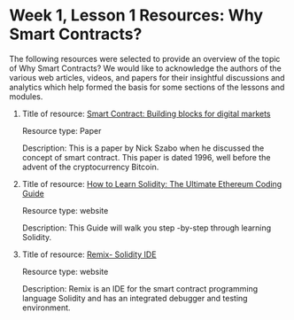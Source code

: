 # Week 1, Lesson 1 Resources: Why Smart Contracts?

The following resources were selected to provide an overview of the topic of Why Smart Contracts? We would like to acknowledge the authors of the various web articles, videos, and papers for their insightful discussions and analytics which help formed the basis for some sections of the lessons and modules.

1. Title of resource: [Smart Contract: Building blocks for digital markets](http://www.fon.hum.uva.nl/rob/Courses/InformationInSpeech/CDROM/Literature/LOTwinterschool2006/szabo.best.vwh.net/smart_contracts_2.html)

    Resource type: Paper

    Description: This is a paper by Nick Szabo when he discussed the concept of smart contract. This paper is dated 1996, well before the advent of the cryptocurrency Bitcoin.

2. Title of resource: [How to Learn Solidity: The Ultimate Ethereum Coding Guide](https://blockgeeks.com/guides/solidity/)

    Resource type: website

    Description: This Guide will walk you step -by-step through learning Solidity.

3. Title of resource: [Remix- Solidity IDE](http://remix.readthedocs.io/en/latest/)

    Resource type: website

    Description: Remix is an IDE for the smart contract programming language Solidity and has an integrated debugger and testing environment.